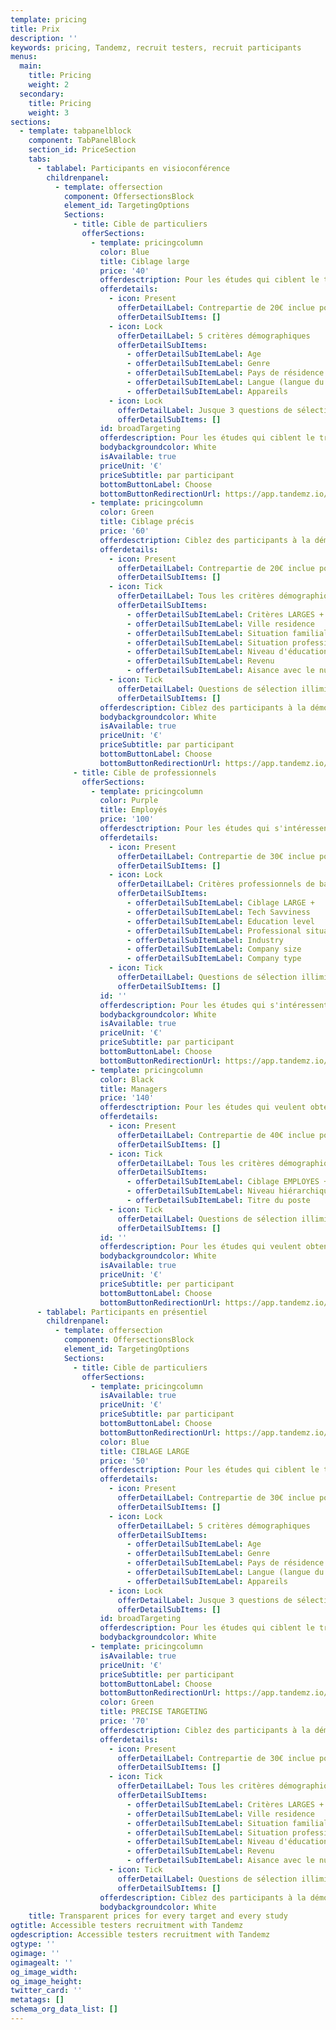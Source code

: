```yaml
---
template: pricing
title: Prix
description: ''
keywords: pricing, Tandemz, recruit testers, recruit participants
menus:
  main:
    title: Pricing
    weight: 2
  secondary:
    title: Pricing
    weight: 3
sections:
  - template: tabpanelblock
    component: TabPanelBlock
    section_id: PriceSection
    tabs:
      - tablabel: Participants en visioconférence
        childrenpanel:
          - template: offersection
            component: OffersectionsBlock
            element_id: TargetingOptions
            Sections:
              - title: Cible de particuliers
                offerSections:
                  - template: pricingcolumn
                    color: Blue
                    title: Ciblage large
                    price: '40'
                    offerdesctription: Pour les études qui ciblent le très grand public
                    offerdetails:
                      - icon: Present
                        offerDetailLabel: Contrepartie de 20€ inclue pour une réunion de 30 min
                        offerDetailSubItems: []
                      - icon: Lock
                        offerDetailLabel: 5 critères démographiques
                        offerDetailSubItems:
                          - offerDetailSubItemLabel: Age
                          - offerDetailSubItemLabel: Genre
                          - offerDetailSubItemLabel: Pays de résidence
                          - offerDetailSubItemLabel: Langue (langue du pays ou EN)
                          - offerDetailSubItemLabel: Appareils
                      - icon: Lock
                        offerDetailLabel: Jusque 3 questions de sélection
                        offerDetailSubItems: []
                    id: broadTargeting
                    offerdescription: Pour les études qui ciblent le très grand public
                    bodybackgroundcolor: White
                    isAvailable: true
                    priceUnit: '€'
                    priceSubtitle: par participant
                    bottomButtonLabel: Choose
                    bottomButtonRedirectionUrl: https://app.tandemz.io/recruit-participants
                  - template: pricingcolumn
                    color: Green
                    title: Ciblage précis
                    price: '60'
                    offerdesctription: Ciblez des participants à la démographie précise
                    offerdetails:
                      - icon: Present
                        offerDetailLabel: Contrepartie de 20€ inclue pour une réunion de 30 min
                        offerDetailSubItems: []
                      - icon: Tick
                        offerDetailLabel: Tous les critères démographiques
                        offerDetailSubItems:
                          - offerDetailSubItemLabel: Critères LARGES +
                          - offerDetailSubItemLabel: Ville residence
                          - offerDetailSubItemLabel: Situation familiale
                          - offerDetailSubItemLabel: Situation professionnelle
                          - offerDetailSubItemLabel: Niveau d'éducation
                          - offerDetailSubItemLabel: Revenu
                          - offerDetailSubItemLabel: Aisance avec le numérique
                      - icon: Tick
                        offerDetailLabel: Questions de sélection illimitées
                        offerDetailSubItems: []
                    offerdescription: Ciblez des participants à la démographie précise
                    bodybackgroundcolor: White
                    isAvailable: true
                    priceUnit: '€'
                    priceSubtitle: par participant
                    bottomButtonLabel: Choose
                    bottomButtonRedirectionUrl: https://app.tandemz.io/recruit-participants
              - title: Cible de professionnels
                offerSections:
                  - template: pricingcolumn
                    color: Purple
                    title: Employés
                    price: '100'
                    offerdesctription: Pour les études qui s'intéressent aux outils et process des employés
                    offerdetails:
                      - icon: Present
                        offerDetailLabel: Contrepartie de 30€ inclue pour une réunion de 30 min
                        offerDetailSubItems: []
                      - icon: Lock
                        offerDetailLabel: Critères professionnels de base
                        offerDetailSubItems:
                          - offerDetailSubItemLabel: Ciblage LARGE +
                          - offerDetailSubItemLabel: Tech Savviness
                          - offerDetailSubItemLabel: Education level
                          - offerDetailSubItemLabel: Professional situation
                          - offerDetailSubItemLabel: Industry
                          - offerDetailSubItemLabel: Company size
                          - offerDetailSubItemLabel: Company type
                      - icon: Tick
                        offerDetailLabel: Questions de sélection illimitées
                        offerDetailSubItems: []
                    id: ''
                    offerdescription: Pour les études qui s'intéressent aux outils et process des employés
                    bodybackgroundcolor: White
                    isAvailable: true
                    priceUnit: '€'
                    priceSubtitle: par participant
                    bottomButtonLabel: Choose
                    bottomButtonRedirectionUrl: https://app.tandemz.io/recruit-participants
                  - template: pricingcolumn
                    color: Black
                    title: Managers
                    price: '140'
                    offerdesctription: Pour les études qui veulent obtenir des retours de décisionnaires
                    offerdetails:
                      - icon: Present
                        offerDetailLabel: Contrepartie de 40€ inclue pour une réunion de 30 min
                        offerDetailSubItems: []
                      - icon: Tick
                        offerDetailLabel: Tous les critères démographiques
                        offerDetailSubItems:
                          - offerDetailSubItemLabel: Ciblage EMPLOYES +
                          - offerDetailSubItemLabel: Niveau hiérarchique
                          - offerDetailSubItemLabel: Titre du poste
                      - icon: Tick
                        offerDetailLabel: Questions de sélection illimitées
                        offerDetailSubItems: []
                    id: ''
                    offerdescription: Pour les études qui veulent obtenir des retours de décisionnaires
                    bodybackgroundcolor: White
                    isAvailable: true
                    priceUnit: '€'
                    priceSubtitle: per participant
                    bottomButtonLabel: Choose
                    bottomButtonRedirectionUrl: https://app.tandemz.io/recruit-participants
      - tablabel: Participants en présentiel
        childrenpanel:
          - template: offersection
            component: OffersectionsBlock
            element_id: TargetingOptions
            Sections:
              - title: Cible de particuliers
                offerSections:
                  - template: pricingcolumn
                    isAvailable: true
                    priceUnit: '€'
                    priceSubtitle: par participant
                    bottomButtonLabel: Choose
                    bottomButtonRedirectionUrl: https://app.tandemz.io/recruit-participants
                    color: Blue
                    title: CIBLAGE LARGE
                    price: '50'
                    offerdesctription: Pour les études qui ciblent le très grand public
                    offerdetails:
                      - icon: Present
                        offerDetailLabel: Contrepartie de 30€ inclue pour une réunion de 30 min
                        offerDetailSubItems: []
                      - icon: Lock
                        offerDetailLabel: 5 critères démographiques
                        offerDetailSubItems:
                          - offerDetailSubItemLabel: Age
                          - offerDetailSubItemLabel: Genre
                          - offerDetailSubItemLabel: Pays de résidence
                          - offerDetailSubItemLabel: Langue (langue du pays ou EN)
                          - offerDetailSubItemLabel: Appareils
                      - icon: Lock
                        offerDetailLabel: Jusque 3 questions de sélection
                        offerDetailSubItems: []
                    id: broadTargeting
                    offerdescription: Pour les études qui ciblent le très grand public
                    bodybackgroundcolor: White
                  - template: pricingcolumn
                    isAvailable: true
                    priceUnit: '€'
                    priceSubtitle: per participant
                    bottomButtonLabel: Choose
                    bottomButtonRedirectionUrl: https://app.tandemz.io/recruit-participants
                    color: Green
                    title: PRECISE TARGETING
                    price: '70'
                    offerdesctription: Ciblez des participants à la démographie précise
                    offerdetails:
                      - icon: Present
                        offerDetailLabel: Contrepartie de 30€ inclue pour une réunion de 30 min
                        offerDetailSubItems: []
                      - icon: Tick
                        offerDetailLabel: Tous les critères démographiques
                        offerDetailSubItems:
                          - offerDetailSubItemLabel: Critères LARGES +
                          - offerDetailSubItemLabel: Ville residence
                          - offerDetailSubItemLabel: Situation familiale
                          - offerDetailSubItemLabel: Situation professionnelle
                          - offerDetailSubItemLabel: Niveau d'éducation
                          - offerDetailSubItemLabel: Revenu
                          - offerDetailSubItemLabel: Aisance avec le numérique
                      - icon: Tick
                        offerDetailLabel: Questions de sélection illimitées
                        offerDetailSubItems: []
                    offerdescription: Ciblez des participants à la démographie précise
                    bodybackgroundcolor: White
    title: Transparent prices for every target and every study
ogtitle: Accessible testers recruitment with Tandemz
ogdescription: Accessible testers recruitment with Tandemz
ogtype: ''
ogimage: ''
ogimagealt: ''
og_image_width:
og_image_height:
twitter_card: ''
metatags: []
schema_org_data_list: []
---
```

